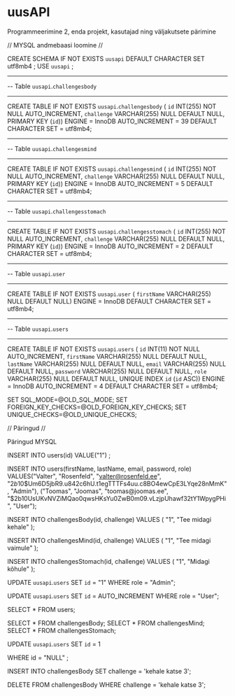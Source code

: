 # uusAPI
Programmeerimine 2, enda projekt, kasutajad ning väljakutsete pärimine


// MYSQL andmebaasi loomine //

CREATE SCHEMA IF NOT EXISTS `uusapi` DEFAULT CHARACTER SET utf8mb4 ;
USE `uusapi` ;

-- -----------------------------------------------------
-- Table `uusapi`.`challengesbody`
-- -----------------------------------------------------
CREATE TABLE IF NOT EXISTS `uusapi`.`challengesbody` (
  `id` INT(255) NOT NULL AUTO_INCREMENT,
  `challenge` VARCHAR(255) NULL DEFAULT NULL,
  PRIMARY KEY (`id`))
ENGINE = InnoDB
AUTO_INCREMENT = 39
DEFAULT CHARACTER SET = utf8mb4;


-- -----------------------------------------------------
-- Table `uusapi`.`challengesmind`
-- -----------------------------------------------------
CREATE TABLE IF NOT EXISTS `uusapi`.`challengesmind` (
  `id` INT(255) NOT NULL AUTO_INCREMENT,
  `challenge` VARCHAR(255) NULL DEFAULT NULL,
  PRIMARY KEY (`id`))
ENGINE = InnoDB
AUTO_INCREMENT = 5
DEFAULT CHARACTER SET = utf8mb4;


-- -----------------------------------------------------
-- Table `uusapi`.`challengesstomach`
-- -----------------------------------------------------
CREATE TABLE IF NOT EXISTS `uusapi`.`challengesstomach` (
  `id` INT(255) NOT NULL AUTO_INCREMENT,
  `challenge` VARCHAR(255) NULL DEFAULT NULL,
  PRIMARY KEY (`id`))
ENGINE = InnoDB
AUTO_INCREMENT = 2
DEFAULT CHARACTER SET = utf8mb4;


-- -----------------------------------------------------
-- Table `uusapi`.`user`
-- -----------------------------------------------------
CREATE TABLE IF NOT EXISTS `uusapi`.`user` (
  `firstName` VARCHAR(255) NULL DEFAULT NULL)
ENGINE = InnoDB
DEFAULT CHARACTER SET = utf8mb4;


-- -----------------------------------------------------
-- Table `uusapi`.`users`
-- -----------------------------------------------------
CREATE TABLE IF NOT EXISTS `uusapi`.`users` (
  `id` INT(11) NOT NULL AUTO_INCREMENT,
  `firstName` VARCHAR(255) NULL DEFAULT NULL,
  `lastName` VARCHAR(255) NULL DEFAULT NULL,
  `email` VARCHAR(255) NULL DEFAULT NULL,
  `password` VARCHAR(255) NULL DEFAULT NULL,
  `role` VARCHAR(255) NULL DEFAULT NULL,
  UNIQUE INDEX `id` (`id` ASC))
ENGINE = InnoDB
AUTO_INCREMENT = 4
DEFAULT CHARACTER SET = utf8mb4;


SET SQL_MODE=@OLD_SQL_MODE;
SET FOREIGN_KEY_CHECKS=@OLD_FOREIGN_KEY_CHECKS;
SET UNIQUE_CHECKS=@OLD_UNIQUE_CHECKS;




// Päringud //

Päringud MYSQL

INSERT INTO users(id)
VALUE("1") ;

INSERT INTO users(firstName, lastName, email, password, role) 
VALUES("Valter", "Rosenfeld", "valter@rosenfeld.ee", "$2b$10$Um6D5jbR9.u842c6hU.t1egTTTFs4uu.c8BO4ewCpE3LYqe28nMmK", "Admin"),
("Toomas", "Joomas", "toomas@joomas.ee", "$2b$10$UsUKvNVZiMQao0qwsHKsYu0ZwB0m09.vLzjpUhawf32tY1WpygPHi", "User");

INSERT INTO challengesBody(id, challenge)
VALUES ( "1", "Tee midagi kehale" );

INSERT INTO challengesMind(id, challenge)
VALUES ( "1", "Tee midagi vaimule" );

INSERT INTO challengesStomach(id, challenge)
VALUES ( "1", "Midagi kõhule" );

UPDATE `uusapi`.`users`
SET
`id` = "1"
WHERE role = "Admin";

UPDATE `uusapi`.`users`
SET
`id` = AUTO_INCREMENT
WHERE role = "User";

SELECT * FROM users;

SELECT * FROM challengesBody;
SELECT * FROM challengesMind;
SELECT * FROM challengesStomach;

UPDATE `uusapi`.`users`
SET
`id` = 1

WHERE id = "NULL" ;

INSERT INTO challengesBody SET challenge = 'kehale katse 3';

DELETE FROM challengesBody WHERE challenge = 'kehale katse 3';